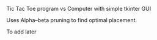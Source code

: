 Tic Tac Toe program vs Computer with simple tkinter GUI

Uses Alpha–beta pruning to find optimal placement.

To add later
